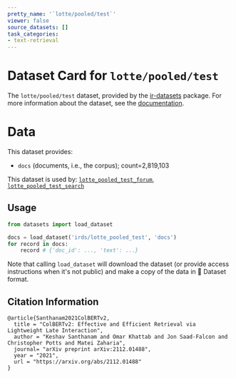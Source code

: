 ```yaml
---
pretty_name: '`lotte/pooled/test`'
viewer: false
source_datasets: []
task_categories:
- text-retrieval
---
```


# Dataset Card for `lotte/pooled/test`

The `lotte/pooled/test` dataset, provided by the [ir-datasets](https://ir-datasets.com/) package.
For more information about the dataset, see the [documentation](https://ir-datasets.com/lotte#lotte/pooled/test).

# Data

This dataset provides:
 - `docs` (documents, i.e., the corpus); count=2,819,103


This dataset is used by: [`lotte_pooled_test_forum`](https://huggingface.co/datasets/irds/lotte_pooled_test_forum), [`lotte_pooled_test_search`](https://huggingface.co/datasets/irds/lotte_pooled_test_search)


## Usage

```python
from datasets import load_dataset

docs = load_dataset('irds/lotte_pooled_test', 'docs')
for record in docs:
    record # {'doc_id': ..., 'text': ...}

```

Note that calling `load_dataset` will download the dataset (or provide access instructions when it's not public) and make a copy of the
data in 🤗 Dataset format.

## Citation Information

```
@article{Santhanam2021ColBERTv2,
  title = "ColBERTv2: Effective and Efficient Retrieval via Lightweight Late Interaction",
  author = "Keshav Santhanam and Omar Khattab and Jon Saad-Falcon and Christopher Potts and Matei Zaharia", 
  journal= "arXiv preprint arXiv:2112.01488",
  year = "2021",
  url = "https://arxiv.org/abs/2112.01488"
}
```

